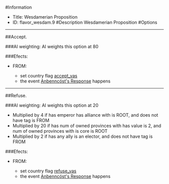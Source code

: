#Information
 - Title: Wesdamerian Proposition
 - ID: flavor_wesdam.9
#Description
Wesdamerian Proposition
#Options

___
##Accept.

###AI weighting:
AI weights this option at 80


###Efects:<ul><li>FROM:</li><ul><li>set country flag [accept_vas](../flags/accept_vas.md)</li><li>the event [Anbenncóst's Response](../events/anbenncost_s_response.md) happens</li></ul></ul>

___
##Refuse.

###AI weighting:
AI weights this option at 20
 - Multiplied by 4 if has emperor has alliance with is ROOT, and does not have tag is FROM
 - Multiplied by 20 if has num of owned provinces with has value is 2, and num of owned provinces with is core is ROOT
 - Multiplied by 2 if has any ally is an elector, and does not have tag is FROM


###Efects:<ul><li>FROM:</li><ul><li>set country flag [refuse_vas](../flags/refuse_vas.md)</li><li>the event [Anbenncóst's Response](../events/anbenncost_s_response.md) happens</li></ul></ul>
